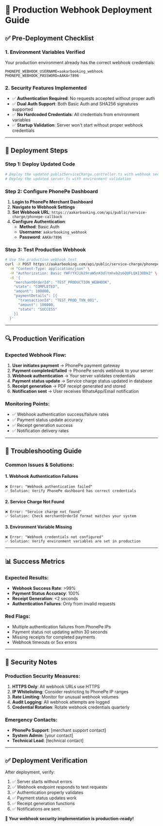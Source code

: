 # 🚀 Production Webhook Deployment Guide

## ✅ **Pre-Deployment Checklist**

### **1. Environment Variables Verified**
Your production environment already has the correct webhook credentials:
```
PHONEPE_WEBHOOK_USERNAME=aakarbooking_webhook
PHONEPE_WEBHOOK_PASSWORD=AAKAr7896
```

### **2. Security Features Implemented**
- ✅ **Authentication Required**: No requests accepted without proper auth
- ✅ **Dual Auth Support**: Both Basic Auth and SHA256 signatures supported
- ✅ **No Hardcoded Credentials**: All credentials from environment variables
- ✅ **Startup Validation**: Server won't start without proper webhook credentials

---

## 🔧 **Deployment Steps**

### **Step 1: Deploy Updated Code**
```bash
# Deploy the updated publicServiceCharge.controller.ts with webhook security
# Deploy the updated server.ts with environment validation
```

### **Step 2: Configure PhonePe Dashboard**
1. **Login to PhonePe Merchant Dashboard**
2. **Navigate to Webhook Settings**
3. **Set Webhook URL**: `https://aakarbooking.com/api/public/service-charge/phonepe-callback`
4. **Configure Authentication**:
   - **Method**: Basic Auth
   - **Username**: `aakarbooking_webhook`
   - **Password**: `AAKAr7896`

### **Step 3: Test Production Webhook**
```bash
# Use the production webhook test
curl -X POST https://aakarbooking.com/api/public/service-charge/phonepe-callback \
  -H "Content-Type: application/json" \
  -H "Authorization: Basic YWFrYXJib29raW5nX3dlYmhvb2s6QUFLQXI3ODk2" \
  -d '{
    "merchantOrderId": "TEST_PRODUCTION_WEBHOOK",
    "state": "COMPLETED",
    "amount": 100000,
    "paymentDetails": [{
      "transactionId": "TEST_PROD_TXN_001",
      "amount": 100000,
      "state": "SUCCESS"
    }]
  }'
```

---

## 🔍 **Production Verification**

### **Expected Webhook Flow:**
1. **User initiates payment** → PhonePe payment gateway
2. **Payment completed/failed** → PhonePe sends webhook to your server
3. **Webhook authentication** → Your server validates credentials
4. **Payment status update** → Service charge status updated in database
5. **Receipt generation** → PDF receipt generated and stored
6. **Notification sent** → User receives WhatsApp/Email notification

### **Monitoring Points:**
- ✅ Webhook authentication success/failure rates
- ✅ Payment status update accuracy
- ✅ Receipt generation success
- ✅ Notification delivery rates

---

## 🚨 **Troubleshooting Guide**

### **Common Issues & Solutions:**

#### **1. Webhook Authentication Failures**
```
❌ Error: "Webhook authentication failed"
✅ Solution: Verify PhonePe dashboard has correct credentials
```

#### **2. Service Charge Not Found**
```
❌ Error: "Service charge not found"
✅ Solution: Check merchantOrderId format matches your system
```

#### **3. Environment Variable Missing**
```
❌ Error: "Webhook credentials not configured"
✅ Solution: Verify environment variables are set in production
```

---

## 📊 **Success Metrics**

### **Expected Results:**
- **Webhook Success Rate**: >99%
- **Payment Status Accuracy**: 100%
- **Receipt Generation**: <2 seconds
- **Authentication Failures**: Only from invalid requests

### **Red Flags:**
- Multiple authentication failures from PhonePe IPs
- Payment status not updating within 30 seconds
- Missing receipts for completed payments
- Webhook timeouts or 5xx errors

---

## 🔐 **Security Notes**

### **Production Security Measures:**
1. **HTTPS Only**: All webhook URLs use HTTPS
2. **IP Whitelisting**: Consider restricting to PhonePe IP ranges
3. **Rate Limiting**: Monitor for unusual webhook volumes
4. **Audit Logging**: All webhook attempts are logged
5. **Credential Rotation**: Rotate webhook credentials quarterly

### **Emergency Contacts:**
- **PhonePe Support**: [merchant support contact]
- **System Admin**: [your contact]
- **Technical Lead**: [technical contact]

---

## ✅ **Deployment Verification**

After deployment, verify:
1. ✅ Server starts without errors
2. ✅ Webhook endpoint responds to test requests
3. ✅ Authentication properly validates
4. ✅ Payment status updates work
5. ✅ Receipt generation functions
6. ✅ Notifications are sent

**🎉 Your webhook security implementation is production-ready!**
